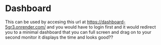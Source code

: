 # Dashboard
This can be used by accesing this url at https://dashboard-5gr3.onrender.com/ and you would have to login first and it would redirect you to a minimal dashboard that you can full screen and drag on to your second monitor it displays the time and looks good??
